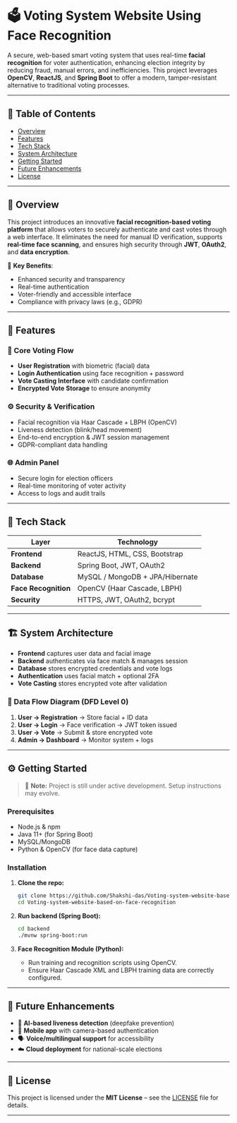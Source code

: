 
# 🗳️ Voting System Website Using Face Recognition

A secure, web-based smart voting system that uses real-time **facial recognition** for voter authentication, enhancing election integrity by reducing fraud, manual errors, and inefficiencies. This project leverages **OpenCV**, **ReactJS**, and **Spring Boot** to offer a modern, tamper-resistant alternative to traditional voting processes.

---

## 📌 Table of Contents

- [Overview](#-overview)
- [Features](#-features)
- [Tech Stack](#-tech-stack)
- [System Architecture](#%EF%B8%8F-system-architecture)
- [Getting Started](#%EF%B8%8F-getting-started)
- [Future Enhancements](#-future-enhancements)
- [License](#-license)
---

## 📖 Overview

This project introduces an innovative **facial recognition-based voting platform** that allows voters to securely authenticate and cast votes through a web interface. It eliminates the need for manual ID verification, supports **real-time face scanning**, and ensures high security through **JWT**, **OAuth2**, and **data encryption**.

🔐 **Key Benefits**:
- Enhanced security and transparency
- Real-time authentication
- Voter-friendly and accessible interface
- Compliance with privacy laws (e.g., GDPR)

---

## 🚀 Features

### 🔐 Core Voting Flow
- **User Registration** with biometric (facial) data
- **Login Authentication** using face recognition + password
- **Vote Casting Interface** with candidate confirmation
- **Encrypted Vote Storage** to ensure anonymity

### ⚙️ Security & Verification
- Facial recognition via Haar Cascade + LBPH (OpenCV)
- Liveness detection (blink/head movement)
- End-to-end encryption & JWT session management
- GDPR-compliant data handling

### 🌐 Admin Panel
- Secure login for election officers
- Real-time monitoring of voter activity
- Access to logs and audit trails

---

## 🧰 Tech Stack

| Layer        | Technology                        |
|-------------|-----------------------------------|
| **Frontend** | ReactJS, HTML, CSS, Bootstrap     |
| **Backend**  | Spring Boot, JWT, OAuth2          |
| **Database** | MySQL / MongoDB + JPA/Hibernate   |
| **Face Recognition** | OpenCV (Haar Cascade, LBPH) |
| **Security** | HTTPS, JWT, OAuth2, bcrypt        |

---

## 🏗️ System Architecture

- **Frontend** captures user data and facial image
- **Backend** authenticates via face match & manages session
- **Database** stores encrypted credentials and vote logs
- **Authentication** uses facial match + optional 2FA
- **Vote Casting** stores encrypted vote after validation

### 🔄 Data Flow Diagram (DFD Level 0)
1. **User → Registration** → Store facial + ID data
2. **User → Login** → Face verification → JWT token issued
3. **User → Vote** → Submit & store encrypted vote
4. **Admin → Dashboard** → Monitor system + logs

---

## ⚙️ Getting Started

> 🔧 **Note:** Project is still under active development. Setup instructions may evolve.

### Prerequisites
- Node.js & npm
- Java 11+ (for Spring Boot)
- MySQL/MongoDB
- Python & OpenCV (for face data capture)

### Installation

1. **Clone the repo:**
   ```bash
   git clone https://github.com/Shakshi-das/Voting-system-website-based-on-face-recognition.git
   cd Voting-system-website-based-on-face-recognition
   ```

2. **Run backend (Spring Boot):**
   ```bash
   cd backend
   ./mvnw spring-boot:run
   ```

3. **Face Recognition Module (Python):**
   - Run training and recognition scripts using OpenCV.
   - Ensure Haar Cascade XML and LBPH training data are correctly configured.

---

## 🔮 Future Enhancements

- 🧠 **AI-based liveness detection** (deepfake prevention)
- 📱 **Mobile app** with camera-based authentication
- 🗣️ **Voice/multilingual support** for accessibility
- ☁️ **Cloud deployment** for national-scale elections
---

## 📄 License

This project is licensed under the **MIT License** – see the [LICENSE](LICENSE) file for details.

---
